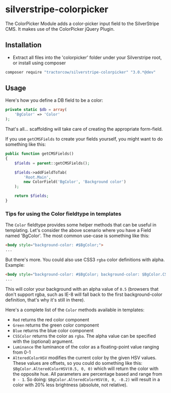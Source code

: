 # silverstripe-colorpicker

The ColorPicker Module adds a color-picker input field to the SilverStripe CMS. It makes use of the ColorPicker jQuery
Plugin.

## Installation

 * Extract all files into the 'colorpicker' folder under your Silverstripe root, or install using composer

```bash
composer require "tractorcow/silverstripe-colorpicker" "3.0.*@dev"
```

## Usage

Here's how you define a DB field to be a color:

```php
private static $db = array(
    'BgColor' => 'Color'
);
```
    
That's all... scaffolding will take care of creating the appropriate form-field.

If you use `getCMSFields` to create your fields yourself, you might want to do something like this:

```php
public function getCMSFields()
{
    $fields = parent::getCMSFields();

    $fields->addFieldToTab(
    	'Root.Main', 
    	new ColorField('BgColor', 'Background color')
    );

    return $fields;
}
```

### Tips for using the Color fieldtype in templates

The `Color` fieldtype provides some helper methods that can be useful in templating. Let's consider the above scenario where you have a Field named 'BgColor'. The most common use-case is something like this:

```html
<body style="background-color: #$BgColor;">
...
```

But there's more. You could also use CSS3 `rgba` color definitions with alpha. Example:

```html
<body style="background-color: #$BgColor; background-color: $BgColor.CSSColor(0.5);">
...
```

This will color your background with an alpha value of `0.5` (browsers that don't support rgba, such as IE-8 will fall back to the first background-color definition, that's why it's still in there).

Here's a complete list of the `Color` methods available in templates:

 - `Red` returns the red color component
 - `Green` returns the green color component
 - `Blue` returns the blue color component
 - `CSSColor` returns the color as `rgba`. The alpha value can be specified with the (optional) argument.
 - `Luminance` the luminance of the color as a floating-point value ranging from 0-1
 - `AlteredColorHSV` modifies the current color by the given HSV values. These values are offsets, so you could do something like this: `$BgColor.AlteredColorHSV(0.5, 0, 0)` which will return the color with the opposite hue. All parameters are percentage based and range from `0 - 1`. So doing: `$BgColor.AlteredColorHSV(0, 0, -0.2)` will result in a color with 20% less brightness (absolute, not relative).

 
